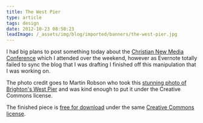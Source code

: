 ```yaml
---
title: The West Pier
type: article
tags: design
date: 2012-10-23 08:50:23
leadImage: /_assets/img/blog/imported/banners/the-west-pier.jpg
---
```

<p> I had big plans to post something today about the <a href="http://www.newmediacentreofexcellence.org.uk/cnmac/conference" target="_blank">Christian New Media Conference</a> which I attended over the weekend, however as Evernote totally failed to sync the blog that I was drafting I finished off this manipulation that I was working on.</p><p> The photo credit goes to Martin Robson who took this <a href="http://www.flickr.com/photos/martinrobson/5758860361/">stunning photo of Brighton&#39;s West Pier</a> and was kind enough to put it under the Creative Commons license.</p><p> The finished piece is <a href="http://jamesdoc.com/assets/graphics/brighton.jpg" target="_blank">free for download</a>&nbsp;under the same <a href="http://creativecommons.org/licenses/by-sa/2.0/" target="_blank">Creative Commons license</a>.</p>
